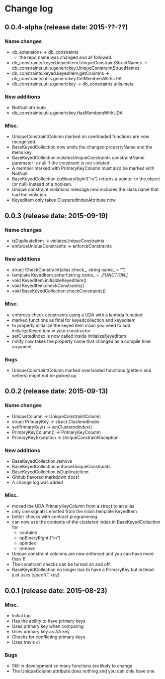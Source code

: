 # Change log

## 0.0.4-alpha (release date: 2015-??-??)

### Name changes

 * db_extensions -> db_constraints
   + the repo name was changed and all followed.
 * db_constraints.keyed.keyeditem.UniqueConstraintStructNames -> db_constraints.utils.generickey.UniqueConstraintStructNames
 * db_constraints.keyed.keyeditem.getColumns -> db_constraints.utils.generickey.GetMembersWithUDA
 * db_constraints.utils.generickey -> db_constraints.utils.meta

### New additions

 * NotNull attribute
 * db_constraints.utils.generickey.HasMembersWithUDA

### Misc.

 * UniqueConstraintColumn marked on overloaded functions are now recognized.
 * BaseKeyedCollection now emits the changed propertyName and the items key.
 * BaseKeyedCollection.violatesUniqueConstraints constraintName parameter is null if the constraint is not violated.
 * A member marked with PrimaryKeyColumn must also be marked with NotNull.
 * BaseKeyedCollection.opBinaryRight!("in") returns a pointer to the object (or null) instead of a boolean.
 * Unique constraint violations message now includes the class name that had the violation.
 * KeyedItem only takes ClusteredIndexAttribute now

## 0.0.3 (release date: 2015-09-19)

### Name changes

 * isDuplicateItem -> violatesUniqueConstraints
 * enforceUniqueConstraints -> enforceConstraints

### New additions

 * struct CheckConstraint(alias check_, string name_ = "")
 * template KeyedItem.setter!(string name_ = \__FUNCTION__)
 * void KeyedItem.initializeKeyedItem()
 * void KeyedItem.checkConstraints()
 * void BaseKeyedCollection.checkConstraints()

### Misc.

 * enforces check constraints using a UDA with a lambda function!
 * marked functions as final for keyedcollection and keyeditem
 * to properly initialize the keyed item mixin you need to add initializeKeyedItem in your constructor
 * setClustedIndex is now called inside initializeKeyedItem
 * notify now takes the property name that changed as a compile time argument

### Bugs

 * UniqueConstraintColumn marked overloaded functions (getters and setters) might not be picked up

## 0.0.2 (release date: 2015-09-13)

### Name changes

 * UniqueColumn -> UniqueConstraintColumn
 * struct PrimaryKey -> struct ClusteredIndex
 * setPrimaryKey() -> setClusteredIndex()
 * PrimaryKeyColumn() -> PrimaryKeyColumn
 * PrimaryKeyException -> UniqueConstraintException

### New additions

 * BaseKeyedCollection.remove
 * BaseKeyedCollection.enforceUniqueConstraints
 * BaseKeyedCollection.isDuplicateItem
 * Github flavored markdown docs!
 * A change log was added

### Misc.

 * moved the UDA PrimaryKeyColumn from a struct to an alias
 * only one signal is emitted from the mixin template KeyedItem
 * better checks with contract programming
 * can now use the contents of the clustered index in BaseKeyedCollection for
   + contains
   + opBinaryRight!("in")
   + opIndex
   + remove
 * Unique constraint columns are now enforced and you can have more than 1!
 * The constraint checks can be turned on and off.
 * BaseKeyedCollection no longer has to have a PrimaryKey but instead just uses typeof(T.key)

## 0.0.1 (release date: 2015-08-23)

### Misc.

 * Initial tag
 * Has the ability to have primary keys
 * Uses primary key when comparing
 * Uses primary key as AA key
 * Checks for conflicting primary keys
 * Uses travis ci

### Bugs

 * Still in development so many functions are likely to change
 * The UniqueColumn attribute does nothing and you can only have one
